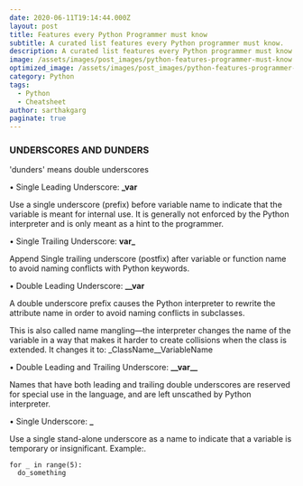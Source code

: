 ```yaml
---
date: 2020-06-11T19:14:44.000Z
layout: post
title: Features every Python Programmer must know
subtitle: A curated list features every Python programmer must know.
description: A curated list features every Python programmer must know.
image: /assets/images/post_images/python-features-programmer-must-know.webp
optimized_image: /assets/images/post_images/python-features-programmer-must-know.webp
category: Python
tags:
  - Python
  - Cheatsheet
author: sarthakgarg
paginate: true
---
```

### UNDERSCORES AND DUNDERS 

'dunders' means double underscores

• Single Leading Underscore: **_var**

Use a single underscore  (prefix) before variable name to indicate that the variable is meant for internal use. It is generally not enforced by the Python interpreter and is only meant as a hint to the programmer.

• Single Trailing Underscore: **var_**

Append Single trailing underscore (postfix) after variable or function name to avoid naming conflicts with Python keywords.

• Double Leading Underscore: **__var**

A double underscore prefix causes the Python interpreter to rewrite the attribute name in order to avoid naming conflicts in subclasses.

This is also called name mangling—the interpreter changes the name of the variable in a way that makes it harder to create collisions when the class is extended. It changes it to: _ClassName__VariableName

• Double Leading and Trailing Underscore: **\_\_var\_\_**

Names that have both leading and trailing double underscores are reserved for special use in the language, and are left unscathed by Python interpreter.

• Single Underscore: **_**

Use a single stand-alone underscore as a name to indicate that a variable is temporary or insignificant. Example:.

```
for _ in range(5):
  do_something
```